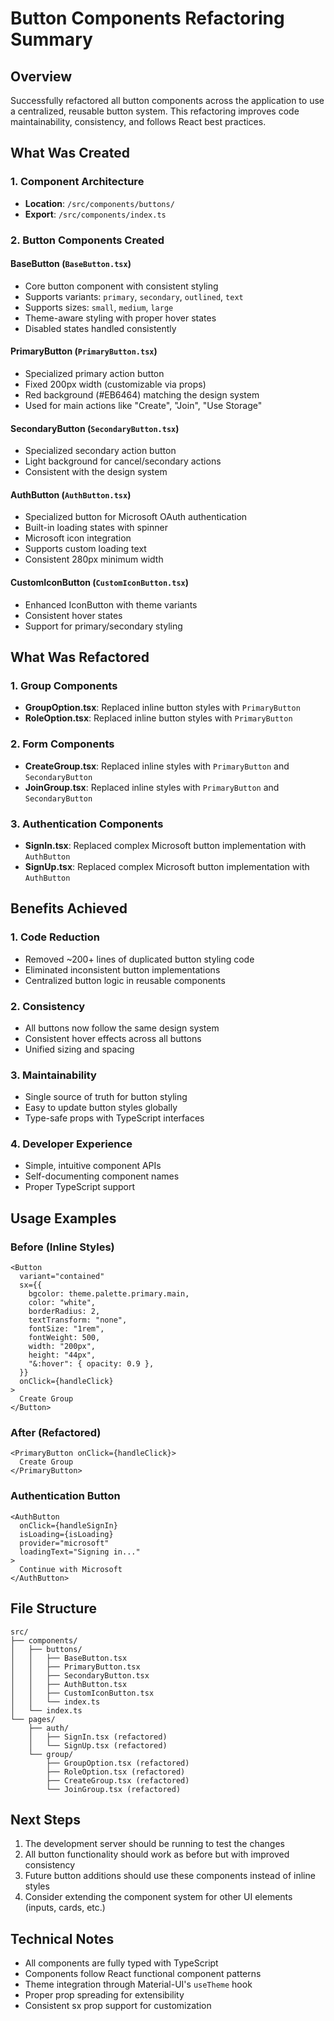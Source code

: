 # Button Components Refactoring Summary

## Overview
Successfully refactored all button components across the application to use a centralized, reusable button system. This refactoring improves code maintainability, consistency, and follows React best practices.

## What Was Created

### 1. Component Architecture
- **Location**: `/src/components/buttons/`
- **Export**: `/src/components/index.ts`

### 2. Button Components Created

#### BaseButton (`BaseButton.tsx`)
- Core button component with consistent styling
- Supports variants: `primary`, `secondary`, `outlined`, `text`
- Supports sizes: `small`, `medium`, `large`
- Theme-aware styling with proper hover states
- Disabled states handled consistently

#### PrimaryButton (`PrimaryButton.tsx`)
- Specialized primary action button
- Fixed 200px width (customizable via props)
- Red background (#EB6464) matching the design system
- Used for main actions like "Create", "Join", "Use Storage"

#### SecondaryButton (`SecondaryButton.tsx`)
- Specialized secondary action button
- Light background for cancel/secondary actions
- Consistent with the design system

#### AuthButton (`AuthButton.tsx`)
- Specialized button for Microsoft OAuth authentication
- Built-in loading states with spinner
- Microsoft icon integration
- Supports custom loading text
- Consistent 280px minimum width

#### CustomIconButton (`CustomIconButton.tsx`)
- Enhanced IconButton with theme variants
- Consistent hover states
- Support for primary/secondary styling

## What Was Refactored

### 1. Group Components
- **GroupOption.tsx**: Replaced inline button styles with `PrimaryButton`
- **RoleOption.tsx**: Replaced inline button styles with `PrimaryButton`

### 2. Form Components
- **CreateGroup.tsx**: Replaced inline styles with `PrimaryButton` and `SecondaryButton`
- **JoinGroup.tsx**: Replaced inline styles with `PrimaryButton` and `SecondaryButton`

### 3. Authentication Components
- **SignIn.tsx**: Replaced complex Microsoft button implementation with `AuthButton`
- **SignUp.tsx**: Replaced complex Microsoft button implementation with `AuthButton`

## Benefits Achieved

### 1. Code Reduction
- Removed ~200+ lines of duplicated button styling code
- Eliminated inconsistent button implementations
- Centralized button logic in reusable components

### 2. Consistency
- All buttons now follow the same design system
- Consistent hover effects across all buttons
- Unified sizing and spacing

### 3. Maintainability
- Single source of truth for button styling
- Easy to update button styles globally
- Type-safe props with TypeScript interfaces

### 4. Developer Experience
- Simple, intuitive component APIs
- Self-documenting component names
- Proper TypeScript support

## Usage Examples

### Before (Inline Styles)
```tsx
<Button
  variant="contained"
  sx={{
    bgcolor: theme.palette.primary.main,
    color: "white",
    borderRadius: 2,
    textTransform: "none",
    fontSize: "1rem",
    fontWeight: 500,
    width: "200px",
    height: "44px",
    "&:hover": { opacity: 0.9 },
  }}
  onClick={handleClick}
>
  Create Group
</Button>
```

### After (Refactored)
```tsx
<PrimaryButton onClick={handleClick}>
  Create Group
</PrimaryButton>
```

### Authentication Button
```tsx
<AuthButton
  onClick={handleSignIn}
  isLoading={isLoading}
  provider="microsoft"
  loadingText="Signing in..."
>
  Continue with Microsoft
</AuthButton>
```

## File Structure
```
src/
├── components/
│   ├── buttons/
│   │   ├── BaseButton.tsx
│   │   ├── PrimaryButton.tsx
│   │   ├── SecondaryButton.tsx
│   │   ├── AuthButton.tsx
│   │   ├── CustomIconButton.tsx
│   │   └── index.ts
│   └── index.ts
└── pages/
    ├── auth/
    │   ├── SignIn.tsx (refactored)
    │   └── SignUp.tsx (refactored)
    └── group/
        ├── GroupOption.tsx (refactored)
        ├── RoleOption.tsx (refactored)
        ├── CreateGroup.tsx (refactored)
        └── JoinGroup.tsx (refactored)
```

## Next Steps
1. The development server should be running to test the changes
2. All button functionality should work as before but with improved consistency
3. Future button additions should use these components instead of inline styles
4. Consider extending the component system for other UI elements (inputs, cards, etc.)

## Technical Notes
- All components are fully typed with TypeScript
- Components follow React functional component patterns
- Theme integration through Material-UI's `useTheme` hook
- Proper prop spreading for extensibility
- Consistent sx prop support for customization